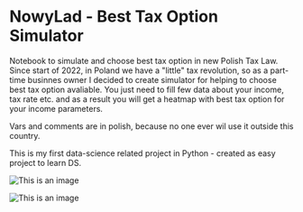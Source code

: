 # NowyLad - Best Tax Option Simulator
Notebook to simulate and choose best tax option in new Polish Tax Law.
Since start of 2022, in Poland we have a "little" tax revolution, so as a part-time businnes owner I decided to create simulator for helping to choose best tax option avaliable. You just need to fill few data about your income, tax rate etc. and as a result you will get a heatmap with best tax option for your income parameters.

Vars and comments are in polish, because no one ever wil use it outside this country.

This is my first data-science related project in Python - created as easy project to learn DS.

![This is an image](http://smartchatka.pl/otbear/nowylad1.JPG)

![This is an image](http://smartchatka.pl/otbear/nowylad2.JPG)
